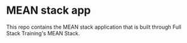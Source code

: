 # MEAN stack app

This repo contains the MEAN stack application that is built through Full Stack Training's MEAN Stack.